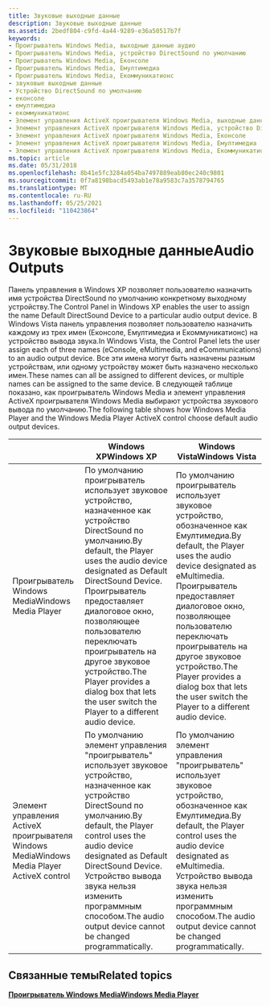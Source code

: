 ```yaml
---
title: Звуковые выходные данные
description: Звуковые выходные данные
ms.assetid: 2bedf804-c9fd-4a44-9289-e36a50517b7f
keywords:
- Проигрыватель Windows Media, выходные данные аудио
- Проигрыватель Windows Media, устройство DirectSound по умолчанию
- Проигрыватель Windows Media, Еконсоле
- Проигрыватель Windows Media, Емултимедиа
- Проигрыватель Windows Media, Екоммуникатионс
- звуковые выходные данные
- Устройство DirectSound по умолчанию
- еконсоле
- емултимедиа
- екоммуникатионс
- Элемент управления ActiveX проигрывателя Windows Media, выходные данные аудио
- Элемент управления ActiveX проигрывателя Windows Media, устройство DirectSound по умолчанию
- Элемент управления ActiveX проигрывателя Windows Media, Еконсоле
- Элемент управления ActiveX проигрывателя Windows Media, Емултимедиа
- Элемент управления ActiveX проигрывателя Windows Media, Екоммуникатионс
ms.topic: article
ms.date: 05/31/2018
ms.openlocfilehash: 8b41e5fc3284a054ba7497889eab80ec240c9801
ms.sourcegitcommit: 0f7a8198bacd5493ab1e78a9583c7a3578794765
ms.translationtype: MT
ms.contentlocale: ru-RU
ms.lasthandoff: 05/25/2021
ms.locfileid: "110423864"
---
```

# <a name="audio-outputs"></a><span data-ttu-id="8c7fb-118">Звуковые выходные данные</span><span class="sxs-lookup"><span data-stu-id="8c7fb-118">Audio Outputs</span></span>

<span data-ttu-id="8c7fb-119">Панель управления в Windows XP позволяет пользователю назначить имя устройства DirectSound по умолчанию конкретному выходному устройству.</span><span class="sxs-lookup"><span data-stu-id="8c7fb-119">The Control Panel in Windows XP enables the user to assign the name Default DirectSound Device to a particular audio output device.</span></span> <span data-ttu-id="8c7fb-120">В Windows Vista панель управления позволяет пользователю назначить каждому из трех имен (Еконсоле, Емултимедиа и Екоммуникатионс) на устройство вывода звука.</span><span class="sxs-lookup"><span data-stu-id="8c7fb-120">In Windows Vista, the Control Panel lets the user assign each of three names (eConsole, eMultimedia, and eCommunications) to an audio output device.</span></span> <span data-ttu-id="8c7fb-121">Все эти имена могут быть назначены разным устройствам, или одному устройству может быть назначено несколько имен.</span><span class="sxs-lookup"><span data-stu-id="8c7fb-121">These names can all be assigned to different devices, or multiple names can be assigned to the same device.</span></span> <span data-ttu-id="8c7fb-122">В следующей таблице показано, как проигрыватель Windows Media и элемент управления ActiveX проигрывателя Windows Media выбирают устройства звукового вывода по умолчанию.</span><span class="sxs-lookup"><span data-stu-id="8c7fb-122">The following table shows how Windows Media Player and the Windows Media Player ActiveX control choose default audio output devices.</span></span>



|       &nbsp;                               | <span data-ttu-id="8c7fb-123">Windows XP</span><span class="sxs-lookup"><span data-stu-id="8c7fb-123">Windows XP</span></span>                                                                                                                                                                                | <span data-ttu-id="8c7fb-124">Windows Vista</span><span class="sxs-lookup"><span data-stu-id="8c7fb-124">Windows Vista</span></span>                                                                                                                                                              |
|--------------------------------------|-------------------------------------------------------------------------------------------------------------------------------------------------------------------------------------------|----------------------------------------------------------------------------------------------------------------------------------------------------------------------------|
| <span data-ttu-id="8c7fb-125">Проигрыватель Windows Media</span><span class="sxs-lookup"><span data-stu-id="8c7fb-125">Windows Media Player</span></span>                 | <span data-ttu-id="8c7fb-126">По умолчанию проигрыватель использует звуковое устройство, назначенное как устройство DirectSound по умолчанию.</span><span class="sxs-lookup"><span data-stu-id="8c7fb-126">By default, the Player uses the audio device designated as Default DirectSound Device.</span></span> <span data-ttu-id="8c7fb-127">Проигрыватель предоставляет диалоговое окно, позволяющее пользователю переключать проигрыватель на другое звуковое устройство.</span><span class="sxs-lookup"><span data-stu-id="8c7fb-127">The Player provides a dialog box that lets the user switch the Player to a different audio device.</span></span> | <span data-ttu-id="8c7fb-128">По умолчанию проигрыватель использует звуковое устройство, обозначенное как Емултимедиа.</span><span class="sxs-lookup"><span data-stu-id="8c7fb-128">By default, the Player uses the audio device designated as eMultimedia.</span></span> <span data-ttu-id="8c7fb-129">Проигрыватель предоставляет диалоговое окно, позволяющее пользователю переключать проигрыватель на другое звуковое устройство.</span><span class="sxs-lookup"><span data-stu-id="8c7fb-129">The Player provides a dialog box that lets the user switch the Player to a different audio device.</span></span> |
| <span data-ttu-id="8c7fb-130">Элемент управления ActiveX проигрывателя Windows Media</span><span class="sxs-lookup"><span data-stu-id="8c7fb-130">Windows Media Player ActiveX control</span></span> | <span data-ttu-id="8c7fb-131">По умолчанию элемент управления "проигрыватель" использует звуковое устройство, назначенное как устройство DirectSound по умолчанию.</span><span class="sxs-lookup"><span data-stu-id="8c7fb-131">By default, the Player control uses the audio device designated as Default DirectSound Device.</span></span> <span data-ttu-id="8c7fb-132">Устройство вывода звука нельзя изменить программным способом.</span><span class="sxs-lookup"><span data-stu-id="8c7fb-132">The audio output device cannot be changed programmatically.</span></span>                                | <span data-ttu-id="8c7fb-133">По умолчанию элемент управления "проигрыватель" использует звуковое устройство, обозначенное как Емултимедиа.</span><span class="sxs-lookup"><span data-stu-id="8c7fb-133">By default, the Player control uses the audio device designated as eMultimedia.</span></span> <span data-ttu-id="8c7fb-134">Устройство вывода звука нельзя изменить программным способом.</span><span class="sxs-lookup"><span data-stu-id="8c7fb-134">The audio output device cannot be changed programmatically.</span></span>                                |



 

## <a name="related-topics"></a><span data-ttu-id="8c7fb-135">Связанные темы</span><span class="sxs-lookup"><span data-stu-id="8c7fb-135">Related topics</span></span>

<dl> <dt>

[<span data-ttu-id="8c7fb-136">**Проигрыватель Windows Media**</span><span class="sxs-lookup"><span data-stu-id="8c7fb-136">**Windows Media Player**</span></span>](windows-media-player.md)
</dt> </dl>

 

 




